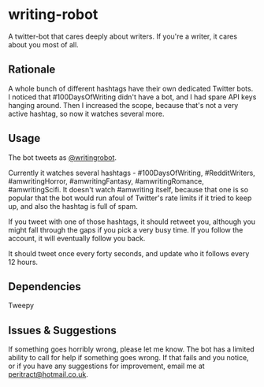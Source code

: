 # writing-robot
A twitter-bot that cares deeply about writers. If you're a writer, it cares about you most of all.

## Rationale
A whole bunch of different hashtags have their own dedicated Twitter bots. I noticed that #100DaysOfWriting didn't have a bot, and I had spare API keys hanging around. Then I increased the scope, because that's not a very active hashtag, so now it watches several more.

## Usage
The bot tweets as [@writingrobot](https://twitter.com/writingrobot). 

Currently it watches several hashtags - #100DaysOfWriting, #RedditWriters, #amwritingHorror, #amwritingFantasy, #amwritingRomance, #amwritingScifi. It doesn't watch #amwriting itself, because that one is so popular that the bot would run afoul of Twitter's rate limits if it tried to keep up, and also the hashtag is full of spam. 

If you tweet with one of those hashtags, it should retweet you, although you might fall through the gaps if you pick a very busy time. If you follow the account, it will eventually follow you back. 

It should tweet once every forty seconds, and update who it follows every 12 hours.

## Dependencies
Tweepy

## Issues & Suggestions
If something goes horribly wrong, please let me know. The bot has a limited ability to call for help if something goes wrong. If that fails and you notice, or if you have any suggestions for improvement, email me at peritract@hotmail.co.uk.
